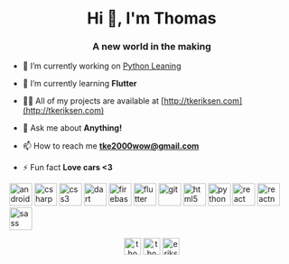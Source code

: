 <h1 align="center">Hi 👋, I'm Thomas</h1>
<h3 align="center">A new world in the making</h3>

- 🔭 I’m currently working on [Python Leaning](https://github.com/puff1g/PythonProjects)

- 🌱 I’m currently learning **Flutter**

- 👨‍💻 All of my projects are available at [http://tkeriksen.com](http://tkeriksen.com)

- 💬 Ask me about **Anything!**

- 📫 How to reach me **tke2000wow@gmail.com**

- ⚡ Fun fact **Love cars <3**

<p align="left"><img src="https://devicons.github.io/devicon/devicon.git/icons/android/android-original-wordmark.svg" alt="android" width="40" height="40"/> <img src="https://devicons.github.io/devicon/devicon.git/icons/csharp/csharp-original.svg" alt="csharp" width="40" height="40"/> <img src="https://devicons.github.io/devicon/devicon.git/icons/css3/css3-original-wordmark.svg" alt="css3" width="40" height="40"/> <img src="https://www.vectorlogo.zone/logos/dartlang/dartlang-icon.svg" alt="dart" width="40" height="40"/> <img src="https://www.vectorlogo.zone/logos/firebase/firebase-icon.svg" alt="firebase" width="40" height="40"/> <img src="https://www.vectorlogo.zone/logos/flutterio/flutterio-icon.svg" alt="flutter" width="40" height="40"/> <img src="https://www.vectorlogo.zone/logos/git-scm/git-scm-icon.svg" alt="git" width="40" height="40"/> <img src="https://devicons.github.io/devicon/devicon.git/icons/html5/html5-original-wordmark.svg" alt="html5" width="40" height="40"/> <img src="https://devicons.github.io/devicon/devicon.git/icons/python/python-original.svg" alt="python" width="40" height="40"/> <img src="https://devicons.github.io/devicon/devicon.git/icons/react/react-original-wordmark.svg" alt="react" width="40" height="40"/> <img src="https://reactnative.dev/img/header_logo.svg" alt="reactnative" width="40" height="40"/> <img src="https://devicons.github.io/devicon/devicon.git/icons/sass/sass-original.svg" alt="sass" width="40" height="40"/></p><p align="center">
<a href="https://twitter.com/thomaseriksen5" target="blank"><img align="center" src="https://cdn.jsdelivr.net/npm/simple-icons@3.0.1/icons/twitter.svg" alt="thomaseriksen5" height="30" width="30" /></a>
<a href="https://linkedin.com/in/thomas kian eriksen" target="blank"><img align="center" src="https://cdn.jsdelivr.net/npm/simple-icons@3.0.1/icons/linkedin.svg" alt="thomas kian eriksen" height="30" width="30" /></a>
<a href="https://instagram.com/eriksen37" target="blank"><img align="center" src="https://cdn.jsdelivr.net/npm/simple-icons@3.0.1/icons/instagram.svg" alt="eriksen37" height="30" width="30" /></a>
</p>

